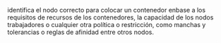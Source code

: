identifica el nodo correcto para colocar un contenedor enbase a los requisitos de recursos de los contenedores, la capacidad de los nodos trabajadores o cualquier otra política o restricción, como manchas y tolerancias o reglas de afinidad entre otros nodos.